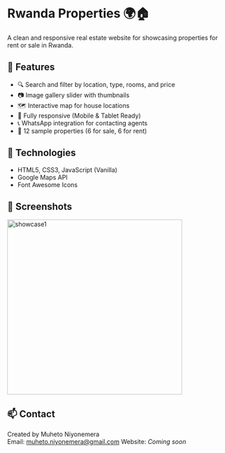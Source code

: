 # Rwanda Properties 🌍🏠

A clean and responsive real estate website for showcasing properties for rent or sale in Rwanda.

## 🌟 Features
- 🔍 Search and filter by location, type, rooms, and price
- 📷 Image gallery slider with thumbnails
- 🗺️ Interactive map for house locations
- 📱 Fully responsive (Mobile & Tablet Ready)
- 📞 WhatsApp integration for contacting agents
- 📂 12 sample properties (6 for sale, 6 for rent)

## 🚀 Technologies
- HTML5, CSS3, JavaScript (Vanilla)
- Google Maps API
- Font Awesome Icons

## 📸 Screenshots

<img src="https://github.com/user-attachments/assets/fad3bb43-c311-444d-9ba4-e17cff9beb4b" alt="showcase1" width="400">




## 📫 Contact
Created by Muheto Niyonemera  
Email: muheto.niyonemera@gmail.com 
Website: *Coming soon*
